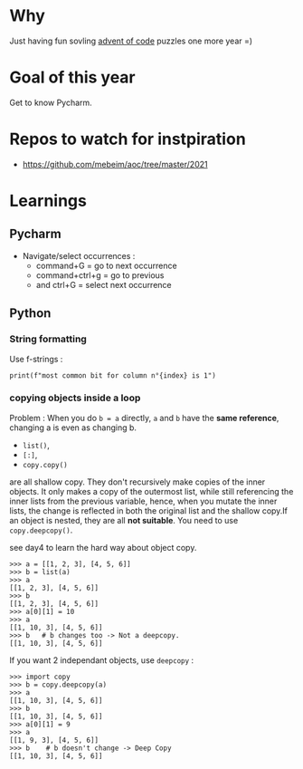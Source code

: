 # Why

Just having fun sovling [advent of code](https://adventofcode.com/) puzzles one more year =)

# Goal of this year

Get to know Pycharm. 

# Repos to watch for instpiration

- https://github.com/mebeim/aoc/tree/master/2021

# Learnings

## Pycharm

- Navigate/select occurrences : 
  - command+G = go to next occurrence
  - command+ctrl+g = go to previous 
  - and ctrl+G = select next occurrence


## Python 

### String formatting 

Use f-strings : 
 
    print(f"most common bit for column n°{index} is 1")


### copying objects inside a loop



Problem : When you do `b = a` directly, `a` and `b` have the **same reference**, changing a is even as changing b.



- `list()`, 
- `[:]`, 
- `copy.copy()` 

are all shallow copy. They don't recursively make copies of the inner objects. It only makes a copy of the outermost list, while still referencing the inner lists from the previous variable, hence, when you mutate the inner lists, the change is reflected in both the original list and the shallow copy.If an object is nested, they are all **not suitable**. You need to use `copy.deepcopy()`.



see day4 to learn the hard way about object copy. 

    >>> a = [[1, 2, 3], [4, 5, 6]]
    >>> b = list(a)
    >>> a
    [[1, 2, 3], [4, 5, 6]]
    >>> b
    [[1, 2, 3], [4, 5, 6]]
    >>> a[0][1] = 10
    >>> a
    [[1, 10, 3], [4, 5, 6]]
    >>> b   # b changes too -> Not a deepcopy.
    [[1, 10, 3], [4, 5, 6]]

If you want 2 independant objects, use `deepcopy` : 


    >>> import copy
    >>> b = copy.deepcopy(a)
    >>> a
    [[1, 10, 3], [4, 5, 6]]
    >>> b
    [[1, 10, 3], [4, 5, 6]]
    >>> a[0][1] = 9
    >>> a
    [[1, 9, 3], [4, 5, 6]]
    >>> b    # b doesn't change -> Deep Copy
    [[1, 10, 3], [4, 5, 6]]